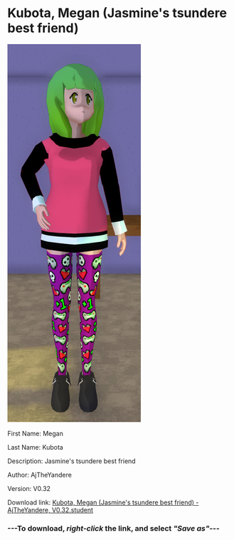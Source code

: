 # Kubota, Megan (Jasmine's tsundere best friend)

<img src = "https://raw.githubusercontent.com/Arbiter1223/Daigaku-Gurashi-Custom-Students/master/Students/Files/Kubota%2C%20Megan%20(Jasmine's%20tsundere%20best%20friend).png">

First Name: Megan

Last Name: Kubota

Description: Jasmine's tsundere best friend

Author: AjTheYandere

Version: V0.32

Download link: <a href="https://raw.githubusercontent.com/Arbiter1223/Daigaku-Gurashi-Custom-Students/master/Students/Files/Kubota%2C%20Megan%20(Jasmine's%20tsundere%20best%20friend)%20-%20AjTheYandere%2C%20V0.32.student">Kubota, Megan (Jasmine's tsundere best friend) - AjTheYandere, V0.32.student</a>

### ---**To download, _right-click_ the link, and select _"Save as"_**---
